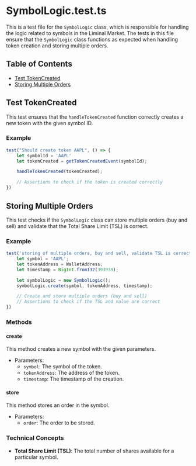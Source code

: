 # SymbolLogic.test.ts

This is a test file for the `SymbolLogic` class, which is responsible for handling the logic related to symbols in the Liminal Market. The tests in this file ensure that the `SymbolLogic` class functions as expected when handling token creation and storing multiple orders.

## Table of Contents

- [Test TokenCreated](#test-tokencreated)
- [Storing Multiple Orders](#storing-multiple-orders)

## Test TokenCreated

This test ensures that the `handleTokenCreated` function correctly creates a new token with the given symbol ID.

### Example

```typescript
test("Should create token AAPL", () => {
    let symbolId = 'AAPL'
    let tokenCreated = getTokenCreatedEvent(symbolId);

    handleTokenCreated(tokenCreated);

    // Assertions to check if the token is created correctly
})
```

## Storing Multiple Orders

This test checks if the `SymbolLogic` class can store multiple orders (buy and sell) and validate that the Total Share Limit (TSL) is correct.

### Example

```typescript
test('storing of multiple orders, buy and sell, validate TSL is correct', () => {
    let symbol = 'AAPL';
    let tokenAddress = WalletAddress;
    let timestamp = BigInt.fromI32(393939);

    let symbolLogic = new SymbolLogic();
    symbolLogic.create(symbol, tokenAddress, timestamp);

    // Create and store multiple orders (buy and sell)
    // Assertions to check if the TSL and value are correct
})
```

### Methods

#### create

This method creates a new symbol with the given parameters.

- Parameters:
  - `symbol`: The symbol of the token.
  - `tokenAddress`: The address of the token.
  - `timestamp`: The timestamp of the creation.

#### store

This method stores an order in the symbol.

- Parameters:
  - `order`: The order to be stored.

### Technical Concepts

- **Total Share Limit (TSL)**: The total number of shares available for a particular symbol.